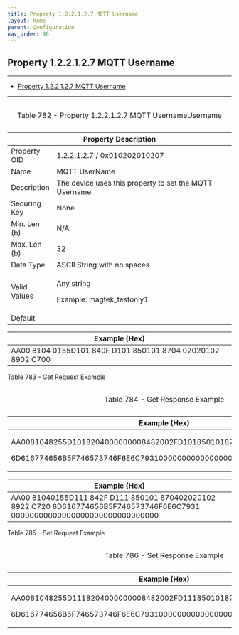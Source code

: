 ```yaml
---
title: Property 1.2.2.1.2.7 MQTT Username
layout: home
parent: Configuration
nav_order: 96
---
```


## Property 1.2.2.1.2.7 MQTT Username

---

- [Property 1.2.2.1.2.7 MQTT Username](#property-122127-mqtt-username)

---


<table>
<caption><p>Table 782 - Property 1.2.2.1.2.7 MQTT
UsernameUsername</p></caption>
<colgroup>
<col style="width: 14%" />
<col style="width: 85%" />
</colgroup>
<thead>
<tr>
<th colspan="2">Property Description</th>
</tr>
</thead>
<tbody>
<tr>
<td>Property OID</td>
<td>1.2.2.1.2.7 / 0x010202010207</td>
</tr>
<tr>
<td>Name</td>
<td>MQTT UserName</td>
</tr>
<tr>
<td>Description</td>
<td>The device uses this property to set the MQTT Username.</td>
</tr>
<tr>
<td>Securing Key</td>
<td>None</td>
</tr>
<tr>
<td>Min. Len (b)</td>
<td>N/A</td>
</tr>
<tr>
<td>Max. Len (b)</td>
<td>32</td>
</tr>
<tr>
<td>Data Type</td>
<td>ASCII String with no spaces</td>
</tr>
<tr>
<td>Valid Values</td>
<td><p>Any string</p>
<p>Example: magtek_testonly1</p></td>
</tr>
<tr>
<td>Default</td>
<td></td>
</tr>
</tbody>
</table>

| Example (Hex)                                               |
|-------------------------------------------------------------|
| AA00 8104 0155D101 840F D101 850101 8704 02020102 8902 C700 |

Table 783 - Get Request Example

<table>
<caption><p>Table 784 - Get Response Example</p></caption>
<colgroup>
<col style="width: 100%" />
</colgroup>
<thead>
<tr>
<th>Example (Hex)</th>
</tr>
</thead>
<tbody>
<tr>
<td><p>AA0081048255D1018204000000008482002FD1018501018704020201028922C720</p>
<p>6D616774656B5F746573746F6E6C793100000000000000000000000000000000</p></td>
</tr>
</tbody>
</table>

| Example (Hex) |
|----|
| AA00 81040155D111 842F D111 850101 870402020102 8922 C720 6D616774656B5F746573746F6E6C7931 00000000000000000000000000000000 |

Table 785 - Set Request Example

<table>
<caption><p>Table 786 - Set Response Example</p></caption>
<colgroup>
<col style="width: 100%" />
</colgroup>
<thead>
<tr>
<th>Example (Hex)</th>
</tr>
</thead>
<tbody>
<tr>
<td><p>AA0081048255D1118204000000008482002FD1118501018704020201028922C720</p>
<p>6D616774656B5F746573746F6E6C793100000000000000000000000000000000</p></td>
</tr>
</tbody>
</table>

##